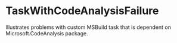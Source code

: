 # TaskWithCodeAnalysisFailure

Illustrates problems with custom MSBuild task that is dependent on Microsoft.CodeAnalysis package.